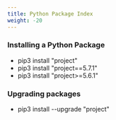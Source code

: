 ```yaml
---
title: Python Package Index
weight: -20
---
```


### Installing a Python Package
- pip3 install "project"
- pip3 install "project==5.7.1"
- pip3 install "project>=5.6.1"

### Upgrading packages
- pip3 install --upgrade "project"
